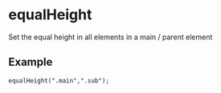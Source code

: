 # equalHeight

Set the equal height in all elements in a main / parent element

## Example

```code
equalHeight(".main",".sub");
```
